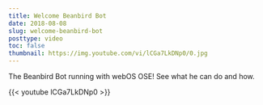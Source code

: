 ```yaml
---
title: Welcome Beanbird Bot
date: 2018-08-08
slug: welcome-beanbird-bot
posttype: video
toc: false
thumbnail: https://img.youtube.com/vi/lCGa7LkDNp0/0.jpg
---
```


The Beanbird Bot running with webOS OSE! See what he can do and how.

{{< youtube lCGa7LkDNp0 >}}

